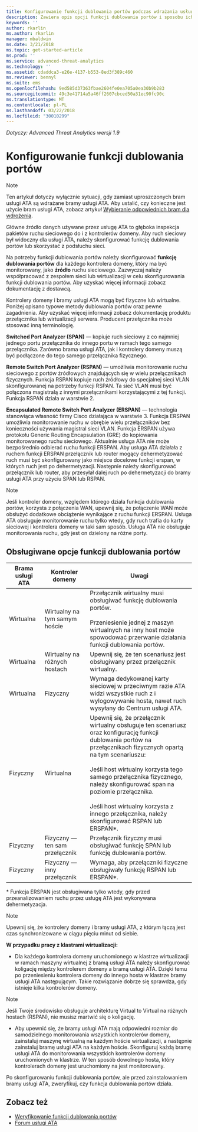 ```yaml
---
title: Konfigurowanie funkcji dublowania portów podczas wdrażania usługi Advanced Threat Analytics | Dokumentacja firmy Microsoft
description: Zawiera opis opcji funkcji dublowania portów i sposobu ich konfigurowana na potrzeby usługi ATA
keywords: ''
author: rkarlin
ms.author: rkarlin
manager: mbaldwin
ms.date: 3/21/2018
ms.topic: get-started-article
ms.prod: ''
ms.service: advanced-threat-analytics
ms.technology: ''
ms.assetid: cdaddca3-e26e-4137-b553-8ed3f389c460
ms.reviewer: bennyl
ms.suite: ems
ms.openlocfilehash: 9ed585d37363fbae2604fe0ea705a0ea30b9b283
ms.sourcegitcommit: 49c3e41714a5a46ff2607cbced50a31ec90fc90c
ms.translationtype: MT
ms.contentlocale: pl-PL
ms.lasthandoff: 03/22/2018
ms.locfileid: "30010299"
---
```

*Dotyczy: Advanced Threat Analytics wersji 1.9*



# <a name="configure-port-mirroring"></a>Konfigurowanie funkcji dublowania portów
> [!NOTE] 
> Ten artykuł dotyczy wyłącznie sytuacji, gdy zamiast uproszczonych bram usługi ATA są wdrażane bramy usługi ATA. Aby ustalić, czy konieczne jest użycie bram usługi ATA, zobacz artykuł [Wybieranie odpowiednich bram dla wdrożenia](ata-capacity-planning.md#choosing-the-right-gateway-type-for-your-deployment).
 
Główne źródło danych używane przez usługę ATA to głęboka inspekcja pakietów ruchu sieciowego do i z kontrolerów domeny. Aby ruch sieciowy był widoczny dla usługi ATA, należy skonfigurować funkcję dublowania portów lub skorzystać z podsłuchu sieci.

Na potrzeby funkcji dublowania portów należy skonfigurować **funkcję dublowania portów** dla każdego kontrolera domeny, który ma być monitorowany, jako **źródło** ruchu sieciowego. Zazwyczaj należy współpracować z zespołem sieci lub wirtualizacji w celu skonfigurowania funkcji dublowania portów.
Aby uzyskać więcej informacji zobacz dokumentację z dostawcą.

Kontrolery domeny i bramy usługi ATA mogą być fizyczne lub wirtualne. Poniżej opisano typowe metody dublowania portów oraz pewne zagadnienia. Aby uzyskać więcej informacji zobacz dokumentację produktu przełącznika lub wirtualizacji serwera. Producent przełącznika może stosować inną terminologię.

**Switched Port Analyzer (SPAN)** — kopiuje ruch sieciowy z co najmniej jednego portu przełącznika do innego portu w ramach tego samego przełącznika. Zarówno brama usługi ATA, jak i kontrolery domeny muszą być podłączone do tego samego przełącznika fizycznego.

**Remote Switch Port Analyzer (RSPAN)** — umożliwia monitorowanie ruchu sieciowego z portów źródłowych znajdujących się w wielu przełącznikach fizycznych. Funkcja RSPAN kopiuje ruch źródłowy do specjalnej sieci VLAN skonfigurowanej na potrzeby funkcji RSPAN. Ta sieć VLAN musi być połączona magistralą z innymi przełącznikami korzystającymi z tej funkcji. Funkcja RSPAN działa w warstwie 2.

**Encapsulated Remote Switch Port Analyzer (ERSPAN)** — technologia stanowiąca własność firmy Cisco działająca w warstwie 3. Funkcja ERSPAN umożliwia monitorowanie ruchu w obrębie wielu przełączników bez konieczności używania magistral sieci VLAN. Funkcja ERSPAN używa protokołu Generic Routing Encapsulation (GRE) do kopiowania monitorowanego ruchu sieciowego. Aktualnie usługa ATA nie może bezpośrednio odbierać ruchu funkcji ERSPAN. Aby usługa ATA działała z ruchem funkcji ERSPAN przełącznik lub router mogący dehermetyzować ruch musi być skonfigurowany jako miejsce docelowe funkcji erspan, w których ruch jest po dehermetyzacji. Następnie należy skonfigurować przełącznik lub router, aby przesyłał dalej ruch po dehermetyzacji do bramy usługi ATA przy użyciu SPAN lub RSPAN.

> [!NOTE]
> Jeśli kontroler domeny, względem którego działa funkcja dublowania portów, korzysta z połączenia WAN, upewnij się, że połączenie WAN może obsłużyć dodatkowe obciążenie wynikające z ruchu funkcji ERSPAN.
> Usługa ATA obsługuje monitorowanie ruchu tylko wtedy, gdy ruch trafia do karty sieciowej i kontrolera domeny w taki sam sposób. Usługa ATA nie obsługuje monitorowania ruchu, gdy jest on dzielony na różne porty.

## <a name="supported-port-mirroring-options"></a>Obsługiwane opcje funkcji dublowania portów

|Brama usługi ATA|Kontroler domeny|Uwagi|
|---------------|---------------------|------------------|
|Wirtualna|Wirtualny na tym samym hoście|Przełącznik wirtualny musi obsługiwać funkcję dublowania portów.<br /><br />Przeniesienie jednej z maszyn wirtualnych na inny host może spowodować przerwanie działania funkcji dublowania portów.|
|Wirtualna|Wirtualny na różnych hostach|Upewnij się, że ten scenariusz jest obsługiwany przez przełącznik wirtualny.|
|Wirtualna|Fizyczny|Wymaga dedykowanej karty sieciowej w przeciwnym razie ATA widzi wszystkie ruch z i wylogowywanie hosta, nawet ruch wysyłany do Centrum usługi ATA.|
|Fizyczny|Wirtualna|Upewnij się, że przełącznik wirtualny obsługuje ten scenariusz oraz konfigurację funkcji dublowania portów na przełącznikach fizycznych opartą na tym scenariuszu:<br /><br />Jeśli host wirtualny korzysta tego samego przełącznika fizycznego, należy skonfigurować span na poziomie przełącznika.<br /><br />Jeśli host wirtualny korzysta z innego przełącznika, należy skonfigurować RSPAN lub ERSPAN&#42;.|
|Fizyczny|Fizyczny — ten sam przełącznik|Przełącznik fizyczny musi obsługiwać funkcję SPAN lub funkcję dublowania portów.|
|Fizyczny|Fizyczny — inny przełącznik|Wymaga, aby przełączniki fizyczne obsługiwały funkcję RSPAN lub ERSPAN&#42;.|
&#42; Funkcja ERSPAN jest obsługiwana tylko wtedy, gdy przed przeanalizowaniem ruchu przez usługę ATA jest wykonywana dehermetyzacja.

> [!NOTE]
> Upewnij się, że kontrolery domeny i bramy usługi ATA, z którym łączą jest czas synchronizowane w ciągu pięciu minut od siebie.

**W przypadku pracy z klastrami wirtualizacji:**

-   Dla każdego kontrolera domeny uruchomionego w klastrze wirtualizacji w ramach maszyny wirtualnej z bramą usługi ATA należy skonfigurować koligację między kontrolerem domeny a bramą usługi ATA. Dzięki temu po przeniesieniu kontrolera domeny do innego hosta w klastrze bramy usługi ATA następującym. Takie rozwiązanie dobrze się sprawdza, gdy istnieje kilka kontrolerów domeny.
> [!NOTE]
> Jeśli Twoje środowisko obsługuje architekturę Virtual to Virtual na różnych hostach (RSPAN), nie musisz martwić się o koligację.
> 
-   Aby upewnić się, że bramy usługi ATA mają odpowiedni rozmiar do samodzielnego monitorowania wszystkich kontrolerów domeny, zainstaluj maszynę wirtualną na każdym hoście wirtualizacji, a następnie zainstaluj bramę usługi ATA na każdym hoście. Skonfiguruj każdą bramę usługi ATA do monitorowania wszystkich kontrolerów domeny uruchomionych w klastrze. W ten sposób dowolnego hosta, który kontrolerach domeny jest uruchomiony na jest monitorowany.

Po skonfigurowaniu funkcji dublowania portów, ale przed zainstalowaniem bramy usługi ATA, zweryfikuj, czy funkcja dublowania portów działa.

## <a name="see-also"></a>Zobacz też
- [Weryfikowanie funkcji dublowania portów](validate-port-mirroring.md)
- [Forum usługi ATA](https://social.technet.microsoft.com/Forums/security/home?forum=mata)
